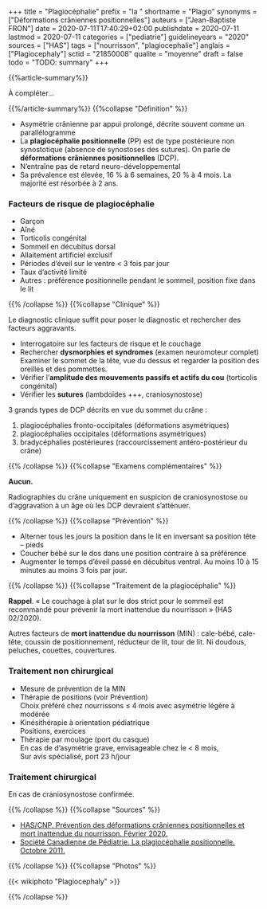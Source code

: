 +++
title = "Plagiocéphalie"
prefix = "la "
shortname = "Plagio"
synonyms = ["Déformations crâniennes positionnelles"]
auteurs = ["Jean-Baptiste FRON"]
date = 2020-07-11T17:40:29+02:00
publishdate = 2020-07-11
lastmod = 2020-07-11
categories = ["pediatrie"]
guidelineyears = "2020"
sources = ["HAS"]
tags = ["nourrisson", "plagiocephalie"]
anglais = ["Plagiocephaly"]
sctid = "21850008"
qualite = "moyenne"
draft = false
todo = "TODO: summary"
+++

{{%article-summary%}}

À compléter...

{{%/article-summary%}}
{{%collapse "Définition" %}}

- Asymétrie crânienne par appui prolongé, décrite souvent comme un parallélogramme
- La **plagiocéphalie positionnelle** (PP) est de type postérieure non synostotique (absence de synostoses des sutures). On parle de **déformations crâniennes positionnelles** (DCP).
- N’entraîne pas de retard neuro-développemental
- Sa prévalence est élevée, 16 % à 6 semaines, 20 % à 4 mois. La majorité est résorbée à 2 ans.

### Facteurs de risque de plagiocéphalie

- Garçon
- Aîné
- Torticolis congénital
- Sommeil en décubitus dorsal
- Allaitement artificiel exclusif
- Périodes d’éveil sur le ventre < 3 fois par jour
- Taux d’activité limité
- Autres : préférence positionnelle pendant le sommeil, position fixe dans le lit

{{% /collapse %}}
{{%collapse "Clinique" %}}

Le diagnostic clinique suffit pour poser le diagnostic et rechercher des facteurs aggravants.

- Interrogatoire sur les facteurs de risque et le couchage
- Rechercher **dysmorphies et syndromes** (examen neuromoteur complet)  
Examiner le sommet de la tête, vue du dessus et regarder la position des oreilles et des pommettes.
- Vérifier l’**amplitude des mouvements passifs et actifs du cou** (torticolis congénital)
- Vérifier les **sutures** (lambdoïdes +++, craniosynostose)

3 grands types de DCP décrits en vue du sommet du crâne :

1. plagiocéphalies fronto-occipitales (déformations asymétriques)
2. plagiocéphalies occipitales (déformations asymétriques)
3. bradycéphalies postérieures (raccourcissement antéro-postérieur du crâne)

{{% /collapse %}}
{{%collapse "Examens complémentaires" %}}

**Aucun.**

Radiographies du crâne uniquement en suspicion de craniosynostose ou d’aggravation à un âge où les DCP devraient s’atténuer.

{{% /collapse %}}
{{%collapse "Prévention" %}}

- Alterner tous les jours la position dans le lit en inversant sa position tête – pieds
- Coucher bébé sur le dos dans une position contraire à sa préférence
- Augmenter le temps d’éveil passé en décubitus ventral. Au moins 10 à 15 minutes au moins 3 fois par jour.

{{% /collapse %}}
{{%collapse "Traitement de la plagiocéphalie" %}}

**Rappel**. « Le couchage à plat sur le dos strict pour le sommeil est recommandé pour prévenir la mort inattendue du nourrisson » (HAS 02/2020).

Autres facteurs de **mort inattendue du nourrisson** (MIN) : cale-bébé, cale-tête, coussin de positionnement, réducteur de lit, tour de lit. Ni doudous, peluches, couettes, couvertures.

### Traitement non chirurgical

- Mesure de prévention de la MIN
- Thérapie de positions (voir Prévention)  
Choix préféré chez nourrissons ≤ 4 mois avec asymétrie légère à modérée
- Kinésithérapie à orientation pédiatrique  
Positions, exercices
- Thérapie par moulage (port du casque)  
En cas de d’asymétrie grave, envisageable chez le < 8 mois,  
Sur avis spécialisé, port 23 h/jour

### Traitement chirurgical

En cas de craniosynostose confirmée.

{{% /collapse %}}
{{%collapse "Sources" %}}

- [HAS/CNP. Prévention des déformations crâniennes positionnelles et mort inattendue du nourrisson. Février 2020.](https://www.has-sante.fr/jcms/p_3151574/fr/prevention-des-deformations-craniennes-positionnelles-dcp-et-mort-inattendue-du-nourrisson)
- [Société Canadienne de Pédiatrie. La plagiocéphalie positionnelle. Octobre 2011.](https://www.ncbi.nlm.nih.gov/pmc/articles/PMC3202395/)

{{% /collapse %}}
{{%collapse "Photos" %}}

{{< wikiphoto "Plagiocephaly" >}}

{{% /collapse %}}
